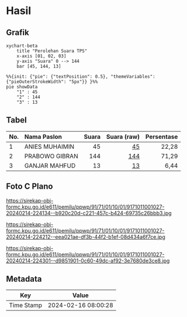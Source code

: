 # Hasil

## Grafik

```mermaid
xychart-beta
    title "Perolehan Suara TPS"
    x-axis [01, 02, 03]
    y-axis "Suara" 0 --> 144
    bar [45, 144, 13]
```

```mermaid
%%{init: {"pie": {"textPosition": 0.5}, "themeVariables": {"pieOuterStrokeWidth": "5px"}} }%%
pie showData
    "1" : 45
    "2" : 144
    "3" : 13
```

## Tabel

| No. | Nama Paslon    | Suara | Suara (raw) | Persentase |
|:--- |:-------------- | -----:| -----------:| ----------:|
| 1   | ANIES MUHAIMIN | 45    | [45][p-1]   | 22,28      |
| 2   | PRABOWO GIBRAN | 144   | [144][p-2]  | 71,29      |
| 3   | GANJAR MAHFUD  | 13    | [13][p-3]   | 6,44       |


[p-1]: https://github.com/gigit-pemilu/pemilu-2024-91-papua/blob/main/pilpres/hitung-suara/sub/91-papua/sub/71-kota-jayapura/sub/01-jayapura-utara/sub/1001-gurabesi/sub/027-tps/sub/paslon-1.txt
[p-2]: https://github.com/gigit-pemilu/pemilu-2024-91-papua/blob/main/pilpres/hitung-suara/sub/91-papua/sub/71-kota-jayapura/sub/01-jayapura-utara/sub/1001-gurabesi/sub/027-tps/sub/paslon-2.txt
[p-3]: https://github.com/gigit-pemilu/pemilu-2024-91-papua/blob/main/pilpres/hitung-suara/sub/91-papua/sub/71-kota-jayapura/sub/01-jayapura-utara/sub/1001-gurabesi/sub/027-tps/sub/paslon-3.txt

## Foto C Plano

https://sirekap-obj-formc.kpu.go.id/e611/pemilu/ppwp/91/71/01/10/01/9171011001027-20240214-224134--b920c20d-c221-457c-b424-69735c26bbb3.jpg

https://sirekap-obj-formc.kpu.go.id/e611/pemilu/ppwp/91/71/01/10/01/9171011001027-20240214-224212--eea021ae-df3b-44f2-b1ef-08d434a6f7ce.jpg

https://sirekap-obj-formc.kpu.go.id/e611/pemilu/ppwp/91/71/01/10/01/9171011001027-20240214-224301--d9851901-0c60-49dc-af92-3e7680de3ce8.jpg


## Metadata

| Key        | Value               |
| ---------- | ------------------- |
| Time Stamp | 2024-02-16 08:00:28 |



